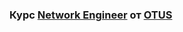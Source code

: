 ### Курс [Network Engineer](https://otus.ru/lessons/setevoy-inzhener) от [OTUS](https://otus.ru/)


